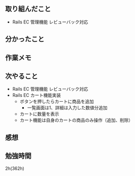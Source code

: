 ## 取り組んだこと
- Rails EC 管理機能 レビューバック対応
## 分かったこと

## 作業メモ

## 次やること
- Rails EC 管理機能 レビューバック対応
- Rails EC  カート機能実装
  - ボタンを押したらカートに商品を追加
    - 一覧画面は1、詳細は入力した数値分追加
  - カートに数量を表示
  - カート機能は自身のカートの商品のみ操作（追加、削除）

## 感想

## 勉強時間
2h(362h)